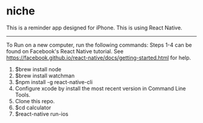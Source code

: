 # niche

This is a reminder app designed for iPhone.
This is using React Native.
______________________________________________________________________________________________________________________________

To Run on a new computer, run the following commands:
Steps 1-4 can be found on Facebook's React Native tutorial.
See https://facebook.github.io/react-native/docs/getting-started.html for help.
1. $brew install node
2. $brew install watchman
3. $npm install -g react-native-cli
4. Configure xcode by install the most recent version in Command Line Tools.
5. Clone this repo.
6. $cd calculator
7. $react-native run-ios
